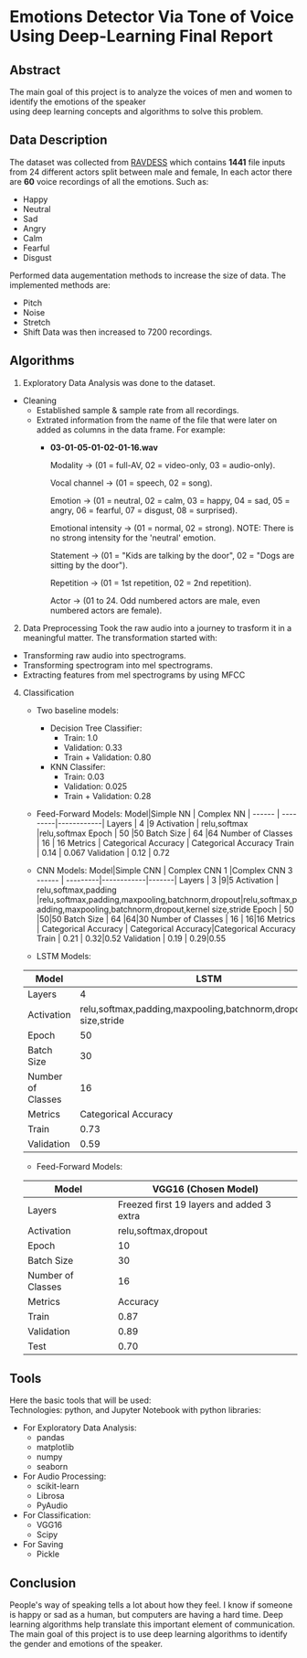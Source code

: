 # Emotions Detector Via Tone of Voice Using Deep-Learning Final Report
## Abstract
The main goal of this project is to analyze the voices of men and women to identify the emotions of the speaker  
using deep learning concepts and algorithms to solve this problem.

## Data Description
The dataset was collected from [RAVDESS](https://zenodo.org/record/1188976) which contains **1441** file inputs from 24 different actors split between male and female, In each actor there are **60** voice recordings of all the emotions. Such as:
- Happy
- Neutral
- Sad
- Angry
- Calm
- Fearful
- Disgust

Performed data augementation methods to increase the size of data. The implemented methods are:
- Pitch
- Noise
- Stretch
- Shift
Data was then increased to 7200 recordings.

## Algorithms
1. Exploratory Data Analysis was done to the dataset.
  - Cleaning
    - Established sample & sample rate from all recordings.
    - Extrated information from the name of the file that were later on added as columns in the data frame. For example:
      - **03-01-05-01-02-01-16.wav**

        Modality -> (01 = full-AV, 02 = video-only, 03 = audio-only).

        Vocal channel -> (01 = speech, 02 = song).

        Emotion -> (01 = neutral, 02 = calm, 03 = happy, 04 = sad, 05 = angry, 06 = fearful, 07 = disgust, 08 = surprised).

        Emotional intensity -> (01 = normal, 02 = strong). NOTE: There is no strong intensity for the 'neutral' emotion.

        Statement -> (01 = "Kids are talking by the door", 02 = "Dogs are sitting by the door").

        Repetition -> (01 = 1st repetition, 02 = 2nd repetition).

        Actor -> (01 to 24. Odd numbered actors are male, even numbered actors are female).

2. Data Preprocessing
  Took the raw audio into a journey to trasform it in a meaningful matter. The transformation started with:
  - Transforming raw audio into spectrograms.
  - Transforming spectrogram into mel spectrograms.
  - Extracting features from mel spectrograms by using MFCC

4. Classification 
   - Two baseline models:
     - Decision Tree Classifier:
       - Train: 1.0
       - Validation: 0.33
       - Train + Validation: 0.80
     - KNN Classifer:
       - Train: 0.03
       - Validation: 0.025
       - Train + Validation: 0.28
   - Feed-Forward Models:
      Model|Simple NN | Complex NN |
      ------ | ---------|------------|
      Layers  | 4 |9
      Activation  | relu,softmax |relu,softmax
      Epoch | 50 |50
      Batch Size | 64 |64
      Number of Classes | 16 | 16
      Metrics | Categorical Accuracy | Categorical Accuracy
      Train | 0.14 | 0.067
      Validation | 0.12 | 0.72
      
    - CNN Models:
      Model|Simple CNN | Complex CNN 1 |Complex CNN 3
      ------ | ---------|------------|-------|
      Layers  | 3 |9|5
      Activation  | relu,softmax,padding |relu,softmax,padding,maxpooling,batchnorm,dropout|relu,softmax,padding,maxpooling,batchnorm,dropout,kernel size,stride
      Epoch | 50 |50|50
      Batch Size | 64 |64|30
      Number of Classes | 16 | 16|16
      Metrics | Categorical Accuracy | Categorical Accuracy|Categorical Accuracy
      Train | 0.21 | 0.32|0.52
      Validation | 0.19 | 0.29|0.55
      
     - LSTM Models:
 
      Model            |   LSTM   | LSTM overfit solution # 1 (Reduced Model)                 | LSTM overfit solution # 2 (regularized Model)                       | LSTM overfit solution # 3 (Dropout Model)|
      -----------------|----------|-----------------------------------------------------------|---------------------------------------------------------------------|------------------------------------------|
      Layers           | 4        |                3                                          | 4                                                                   |4
      Activation       | relu,softmax,padding,maxpooling,batchnorm,dropout,kernel size,stride |relu,softmax,padding,maxpooling,batchnorm,dropout,kernel size,stride |relu,softmax,padding,maxpooling,batchnorm,dropout,kernel size,stride + **L2**|relu,softmax,padding,maxpooling,batchnorm,dropout(.6/.8/.9),kernel size,stride
      Epoch            | 50       |50                                                         | 50                                                                  |50
      Batch Size       | 30       |30                                                         | 30                                                                  |30
      Number of Classes| 16       | 16                                                        | 16                                                                  |16
      Metrics          | Categorical Accuracy | Categorical Accuracy                                                |Categorical Accuracy                        |Categorical Accuracy
      Train | 0.73 | 1.0|0.99|0.53
      Validation | 0.59 | 0.67|0.43
      
     - Feed-Forward Models:
  
      Model|VGG16 (Chosen Model)|
      ------|---------|
      Layers  | Freezed first 19 layers and added 3 extra
      Activation  | relu,softmax,dropout
      Epoch | 10
      Batch Size | 30
      Number of Classes | 16 | 16
      Metrics | Accuracy
      Train | 0.87 
      Validation | 0.89 
      Test | 0.70

      


   
## Tools
Here the basic tools that will be used: <br/>
Technologies: python, and Jupyter Notebook with python libraries:
- For Exploratory Data Analysis:
  - pandas
  - matplotlib
  - numpy
  - seaborn
- For Audio Processing:
  - scikit-learn
  - Librosa
  - PyAudio
- For Classification:
  - VGG16
  - Scipy
- For Saving
  - Pickle 
  
## Conclusion
People's way of speaking tells a lot about how they feel. I know if someone is happy or sad as a human, but computers are having a hard time. Deep learning algorithms help translate this important element of  communication. The main goal of this project is to use 
deep learning algorithms to identify the  gender and emotions of the speaker.
